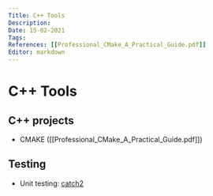 ```yaml
---
Title: C++ Tools
Description: 
Date: 15-02-2021
Tags:
References: [[Professional_CMake_A_Practical_Guide.pdf]]
Editor: markdown
---
```


# C++ Tools

## C++ projects
- CMAKE ([[Professional_CMake_A_Practical_Guide.pdf]])

## Testing
- Unit testing: [catch2](https://github.com/catchorg/Catch2)